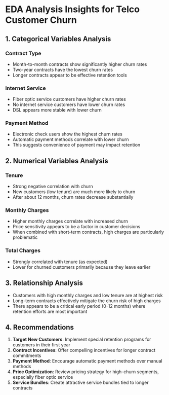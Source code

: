 
# EDA Analysis Insights for Telco Customer Churn

## 1. Categorical Variables Analysis

### Contract Type
- Month-to-month contracts show significantly higher churn rates
- Two-year contracts have the lowest churn rates
- Longer contracts appear to be effective retention tools

### Internet Service
- Fiber optic service customers have higher churn rates
- No internet service customers have lower churn rates
- DSL appears more stable with lower churn

### Payment Method
- Electronic check users show the highest churn rates
- Automatic payment methods correlate with lower churn
- This suggests convenience of payment may impact retention

## 2. Numerical Variables Analysis

### Tenure
- Strong negative correlation with churn
- New customers (low tenure) are much more likely to churn
- After about 12 months, churn rates decrease substantially

### Monthly Charges
- Higher monthly charges correlate with increased churn
- Price sensitivity appears to be a factor in customer decisions
- When combined with short-term contracts, high charges are particularly problematic

### Total Charges
- Strongly correlated with tenure (as expected)
- Lower for churned customers primarily because they leave earlier

## 3. Relationship Analysis

- Customers with high monthly charges and low tenure are at highest risk
- Long-term contracts effectively mitigate the churn risk of high charges
- There appears to be a critical early period (0-12 months) where retention efforts are most important

## 4. Recommendations

1. **Target New Customers**: Implement special retention programs for customers in their first year
2. **Contract Incentives**: Offer compelling incentives for longer contract commitments
3. **Payment Method**: Encourage automatic payment methods over manual methods
4. **Price Optimization**: Review pricing strategy for high-churn segments, especially fiber optic service
5. **Service Bundles**: Create attractive service bundles tied to longer contracts
